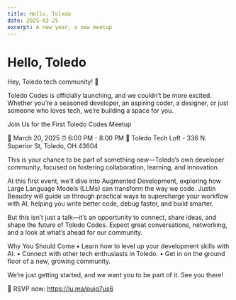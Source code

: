 ```yaml
---
title: Hello, Toledo
date: 2025-02-25
excerpt: A new year, a new meetup
---
```


# Hello, Toledo

Hey, Toledo tech community! 🚀

Toledo Codes is officially launching, and we couldn’t be more excited. Whether you’re a seasoned developer, an aspiring coder, a designer, or just someone who loves tech, we’re building a space for you.

Join Us for the First Toledo Codes Meetup

📅 March 20, 2025
⏰ 6:00 PM - 8:00 PM
📍 Toledo Tech Loft - 336 N. Superior St, Toledo, OH 43604

This is your chance to be part of something new—Toledo’s own developer community, focused on fostering collaboration, learning, and innovation.

At this first event, we’ll dive into Augmented Development, exploring how Large Language Models (LLMs) can transform the way we code. Justin Beaudry will guide us through practical ways to supercharge your workflow with AI, helping you write better code, debug faster, and build smarter.

But this isn’t just a talk—it’s an opportunity to connect, share ideas, and shape the future of Toledo Codes. Expect great conversations, networking, and a look at what’s ahead for our community.

Why You Should Come
 • Learn how to level up your development skills with AI.
 • Connect with other tech enthusiasts in Toledo.
 • Get in on the ground floor of a new, growing community.

We’re just getting started, and we want you to be part of it. See you there!

🔗 RSVP now: <https://lu.ma/pujq7us6>
